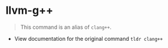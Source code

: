 # llvm-g++
> This command is an alias of `clang++`.

- View documentation for the original command
`tldr clang++`
